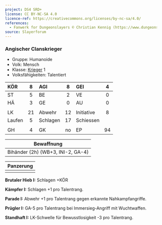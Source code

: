 ```yaml
---
project: DS4 SRD+
license: CC BY-NC-SA 4.0
licence-ref: https://creativecommons.org/licenses/by-nc-sa/4.0/
references: 
  - Fanwerk for Dungeonslayers © Christian Kennig (https://www.dungeonslayers.net/)
source: Slayerforum
---
```


### Angischer Clanskrieger

- Gruppe: Humanoide
- Volk: Mensch
- Klasse: [Krieger](../../grw/charaktere-klasse-krieger.md) 1
- Volksfähigkeiten: Talentiert

| KÖR    |  8  | AGI      |  8  | GEI        |  4  |
| :----- | :-: | :------- | :-: | :--------- | :-: |
| ST     |  5  | BE       |  2  | VE         |  0  |
| HÄ     |  3  | GE       |  0  | AU         |  0  |
|        |     |          |     |            |     |
| LK     | 21  | Abwehr   | 12  | Initiative |  8  |
| Laufen |  5  | Schlagen | 17  | Schiessen  |     |
|        |     |          |     |            |     |
| GH     |  4  | GK       | no  | EP         | 94  |

|            Bewaffnung             |
| :-------------------------------: |
| Bihänder (2h) (WB+3, INI-2, GA-4) |

| Panzerung |
| :-------: |
|           |

**Brutaler Hieb I:** Schlagen +KÖR

**Kämpfer I:** Schlagen +1 pro Talentrang.

**Parade I:** Abwehr +1 pro Talentrang gegen erkannte Nahkampfangriffe.

**Prügler I:** GA-5 pro Talentrang bei Immersieg-Angriff mit Wuchtwaffen.

**Standhaft I:** LK-Schwelle für Bewusstlosigkeit -3 pro Talentrang.

